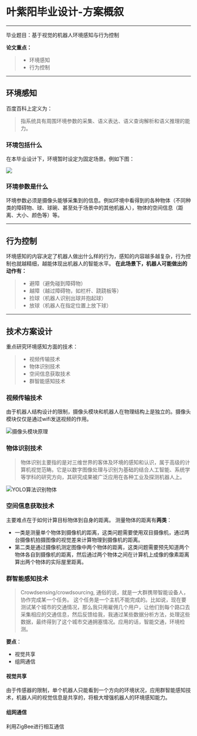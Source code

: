 # 叶紫阳毕业设计-方案概叙
--------
毕业题目：基于视觉的机器人环境感知与行为控制

**论文重点：**

 >- 环境感知
 >- 行为控制

-------------
## 环境感知 ##
百度百科上定义为：
>指系统具有周围环境参数的采集、语义表达、语义查询解析和语义推理的能力。

### 环境包括什么 ###
在本毕业设计下，环境暂时设定为固定场景。例如下图：

![](http://ww1.sinaimg.cn/large/006IYRZEly1fqmeqhejvoj32gw1987aj.jpg)

### 环境参数是什么 ###
环境参数必须是摄像头能够采集到的信息。例如环境中看得到的各种物体（不同种类的障碍物、球、球碗、甚至处于场景中的其他机器人），物体的空间信息（距离、大小、颜色等）等。

----------


## 行为控制
环境感知的内容决定了机器人做出什么样的行为，感知的内容越多越复杂，行为控制也就越精细，越能体现出机器人的智能水平。
**在此场景下，机器人可能做出的动作有：**

> - 避障（避免碰到障碍物）
> - 越障（越过障碍物，如栏杆、跷跷板等）
> - 捡球（机器人识别出球并抱起球）
> - 放球（机器人在指定位置上放下球）


----------
## 技术方案设计
重点研究环境感知方面的技术：
> - 视频传输技术
> - 物体识别技术
> - 空间信息获取技术
> - 群智能感知技术

### 视频传输技术
由于机器人结构设计的限制，摄像头模块和机器人在物理结构上是独立的。摄像头模块仅仅是通过wifi发送视频的作用。

![摄像头模块原理](./images/QQ截图20180423143419.png)

### 物体识别技术

> 物体识别主要指的是对三维世界的客体及环境的感知和认识，属于高级的计算机视觉范畴。它是以数字图像处理与识别为基础的结合人工智能、系统学等学科的研究方向，其研究成果被广泛应用在各种工业及探测机器人上。

![YOLO算法识别物体](./images/Screen_Shot_201.png)

### 空间信息获取技术
主要难点在于如何计算目标物体到自身的距离。
测量物体的距离有**两类**：

 - 一类是测量单个物体到摄像机的距离，这类问题需要使用双目摄像机，通过两台摄像机拍摄图像的视觉差来计算物理到摄像机的距离。
 - 第二类是通过摄像机测定图像中两个物体的距离，这类问题需要预先知道两个物体各自到摄像机的距离，然后通过两个物体之间在计算机上成像的像素距离算出两个物体的实际屋里距离。
 
### 群智能感知技术

> Crowdsensing/crowdsourcing, 通俗的说，就是一大群携带智能设备人，协作完成某一个任务。 这个任务是一个主机不能完成的。比如说，现在要测试某个城市的交通情况，那么我只用雇佣几个用户，让他们到每个路口去采集相应的交通信息，然后反馈给我，我通过某些数据分析方法，处理这些数据，最终得到了这个城市交通拥塞情况。应用的话，智能交通，环境检测。

**要点**：

 - 视觉共享
 - 组网通信

#### 视觉共享
由于传感器的限制，单个机器人只能看到一个方向的环境状况，应用群智能感知技术，机器人间的视觉信息是共享的，将极大增强机器人的环境感知能力。
#### 组网通信
利用ZigBee进行相互通信

